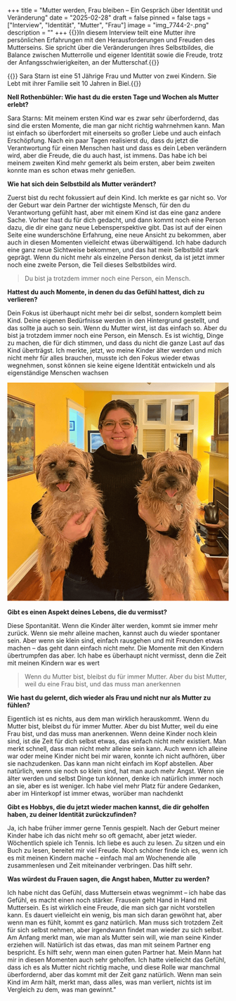 +++
title = "Mutter werden, Frau bleiben – Ein Gespräch über Identität und Veränderung"
date = "2025-02-28"
draft = false
pinned = false
tags = ["Interview", "Identität", "Mutter", "Frau"]
image = "img_7744-2-.png"
description = ""
+++
{{<lead>}}In diesem Interview teilt eine Mutter ihre persönlichen Erfahrungen mit den Herausforderungen und Freuden des Mutterseins. Sie spricht über die Veränderungen ihres Selbstbildes, die Balance zwischen Mutterrolle und eigener Identität sowie die Freude, trotz der Anfangsschwierigkeiten, an der Mutterschaf.{{<lead>}}

{{<box>}}                                                                                                                                                                   Sara Starn ist eine 51 Jährige Frau und Mutter von zwei Kindern. Sie Lebt mit ihrer Familie seit 10 Jahren in Biel.{{<box>}}



**Nell Rothenbühler: Wie hast du die ersten Tage und Wochen als Mutter erlebt?**

Sara Starns: Mit meinem ersten Kind war es zwar sehr überfordernd, das sind die ersten Momente, die man gar nicht richtig wahrnehmen kann. Man ist einfach so überfordert mit einerseits so großer Liebe und auch einfach Erschöpfung. Nach ein paar Tagen realisierst du, dass du jetzt die Verantwortung für einen Menschen hast und dass es dein Leben verändern wird, aber die Freude, die du auch hast, ist immens. Das habe ich bei meinem zweiten Kind mehr gemerkt als beim ersten, aber beim zweiten konnte man es schon etwas mehr genießen.

**Wie hat sich dein Selbstbild als Mutter verändert?**

Zuerst bist du recht fokussiert auf dein Kind. Ich merkte es gar nicht so. Vor der Geburt war dein Partner der wichtigste Mensch, für den du Verantwortung gefühlt hast, aber mit einem Kind ist das eine ganz andere Sache. Vorher hast du für dich gedacht, und dann kommt noch eine Person dazu, die dir eine ganz neue Lebensperspektive gibt. Das ist auf der einen Seite eine wunderschöne Erfahrung, eine neue Ansicht zu bekommen, aber auch in diesen Momenten vielleicht etwas überwältigend. Ich habe dadurch eine ganz neue Sichtweise bekommen, und das hat mein Selbstbild stark geprägt. Wenn du nicht mehr als einzelne Person denkst, da ist jetzt immer noch eine zweite Person, die Teil dieses Selbstbildes wird.

> Du bist ja trotzdem immer noch eine Person, ein Mensch.

**Hattest du auch Momente, in denen du das Gefühl hattest, dich zu verlieren?**

Dein Fokus ist überhaupt nicht mehr bei dir selbst, sondern komplett beim Kind. Deine eigenen Bedürfnisse werden in den Hintergrund gestellt, und das sollte ja auch so sein. Wenn du Mutter wirst, ist das einfach so. Aber du bist ja trotzdem immer noch eine Person, ein Mensch. Es ist wichtig, Dinge zu machen, die für dich stimmen, und dass du nicht die ganze Last auf das Kind überträgst. Ich merkte, jetzt, wo meine Kinder älter werden und mich nicht mehr für alles brauchen, musste ich den Fokus wieder etwas wegnehmen, sonst können sie keine eigene Identität entwickeln und als eigenständige Menschen wachsen

![Sara Starns (51 Jahre alt) In ihrem Wohnzimmer mit ihren zwei Hunden.](img_7744-1-.png)

**Gibt es einen Aspekt deines Lebens, die du vermisst?**

Diese Spontanität. Wenn die Kinder älter werden, kommt sie immer mehr zurück. Wenn sie mehr alleine machen, kannst auch du wieder spontaner sein. Aber wenn sie klein sind, einfach rausgehen und mit Freunden etwas machen – das geht dann einfach nicht mehr. Die Momente mit den Kindern übertrumpfen das aber. Ich habe es überhaupt nicht vermisst, denn die Zeit mit meinen Kindern war es wert

> Wenn du Mutter bist, bleibst du für immer Mutter. Aber du bist Mutter, weil du eine Frau bist, und das muss man anerkennen

**Wie hast du gelernt, dich wieder als Frau und nicht nur als Mutter zu fühlen?**

Eigentlich ist es nichts, aus dem man wirklich herauskommt. Wenn du Mutter bist, bleibst du für immer Mutter. Aber du bist Mutter, weil du eine Frau bist, und das muss man anerkennen. Wenn deine Kinder noch klein sind, ist die Zeit für dich selbst etwas, das einfach nicht mehr existiert. Man merkt schnell, dass man nicht mehr alleine sein kann. Auch wenn ich alleine war oder meine Kinder nicht bei mir waren, konnte ich nicht aufhören, über sie nachzudenken. Das kann man nicht einfach im Kopf abstellen. Aber natürlich, wenn sie noch so klein sind, hat man auch mehr Angst. Wenn sie älter werden und selbst Dinge tun können, denke ich natürlich immer noch an sie, aber es ist weniger. Ich habe viel mehr Platz für andere Gedanken, aber im Hinterkopf ist immer etwas, worüber man nachdenkt

**Gibt es Hobbys, die du jetzt wieder machen kannst, die dir geholfen haben, zu deiner Identität zurückzufinden?**

Ja, ich habe früher immer gerne Tennis gespielt. Nach der Geburt meiner Kinder habe ich das nicht mehr so oft gemacht, aber jetzt wieder. Wöchentlich spiele ich Tennis. Ich liebe es auch zu lesen. Zu sitzen und ein Buch zu lesen, bereitet mir viel Freude. Noch schöner finde ich es, wenn ich es mit meinen Kindern mache – einfach mal am Wochenende alle zusammenlesen und Zeit miteinander verbringen. Das hilft sehr.

**Was würdest du Frauen sagen, die Angst haben, Mutter zu werden?**

Ich habe nicht das Gefühl, dass Muttersein etwas wegnimmt – ich habe das Gefühl, es macht einen noch stärker. Frausein geht Hand in Hand mit Muttersein. Es ist wirklich eine Freude, die man sich gar nicht vorstellen kann. Es dauert vielleicht ein wenig, bis man sich daran gewöhnt hat, aber wenn man es fühlt, kommt es ganz natürlich. Man muss sich trotzdem Zeit für sich selbst nehmen, aber irgendwann findet man wieder zu sich selbst. Am Anfang merkt man, wie man als Mutter sein will, wie man seine Kinder erziehen will. Natürlich ist das etwas, das man mit seinem Partner eng bespricht. Es hilft sehr, wenn man einen guten Partner hat. Mein Mann hat mir in diesen Momenten auch sehr geholfen. Ich hatte vielleicht das Gefühl, dass ich es als Mutter nicht richtig mache, und diese Rolle war manchmal überfordernd, aber das kommt mit der Zeit ganz natürlich. Wenn man sein Kind im Arm hält, merkt man, dass alles, was man verliert, nichts ist im Vergleich zu dem, was man gewinnt."